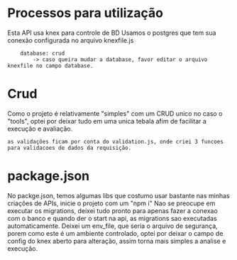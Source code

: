 # Processos para utilização

Esta API usa knex para controle de BD
    Usamos o postgres que tem sua conexão configurada no arquivo knexfile.js
        
        database: crud
            -> caso queira mudar a database, favor editar o arquivo knexfile no campo database.

# Crud

Como o projeto é relativamente "simples" com um CRUD unico no caso o "tools", optei por deixar tudo em uma unica tebala afim de facilitar a execução e avaliação.

    as validações ficam por conta do validation.js, onde criei 3 funcoes para validacoes de dados da requisição.

# package.json

No packge.json, temos algumas libs que costumo usar bastante nas minhas criações de APIs, 
    inicie o projeto com um "npm i"
        Nao se preocupe em executar os migrations, deixei tudo pronto para apenas fazer a conexao com o banco e quando der o start na api, as migrations sao executadas automaticamente.
            Deixei um env_file, que seria o arquivo de segurança, porem como este é um ambiente controlado, optei por deixar o campo de config do knex aberto para alteração, assim torna mais simples a analise e execução.